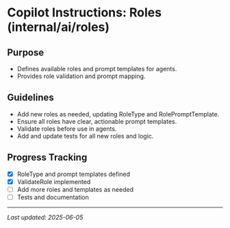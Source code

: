# Copilot Instructions: Roles (internal/ai/roles)

## Purpose
- Defines available roles and prompt templates for agents.
- Provides role validation and prompt mapping.

## Guidelines
- Add new roles as needed, updating RoleType and RolePromptTemplate.
- Ensure all roles have clear, actionable prompt templates.
- Validate roles before use in agents.
- Add and update tests for all new roles and logic.

## Progress Tracking
- [x] RoleType and prompt templates defined
- [x] ValidateRole implemented
- [ ] Add more roles and templates as needed
- [ ] Tests and documentation

---

*Last updated: 2025-06-05*